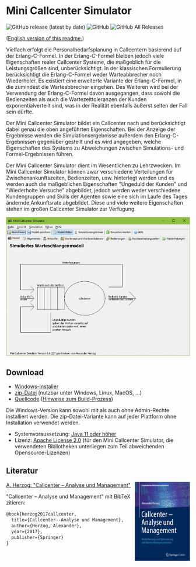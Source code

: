 # Mini Callcenter Simulator

![GitHub release (latest by date)](https://img.shields.io/github/v/release/a-herzog/mini-callcenter-simulator)
![GitHub](https://img.shields.io/github/license/a-herzog/mini-callcenter-simulator)
![GitHub All Releases](https://img.shields.io/github/downloads/a-herzog/mini-callcenter-simulator/total)

([English version of this readme.](README_en.md))

Vielfach erfolgt die Personalbedarfsplanung in Callcentern basierend auf der Erlang-C-Formel. In der Erlang-C-Formel bleiben jedoch viele Eigenschaften realer Callcenter Systeme, die maßgeblich für die Leistungsgrößen sind, unberücksichtigt. In der klassischen Formulierung berücksichtigt die Erlang-C-Formel weder Warteabbrecher noch Wiederholer. Es existiert eine erweiterte Variante der Erlang-C-Formel, in die zumindest die Warteabbrecher eingehen. Des Weiteren wird bei der Verwendung der Erlang-C-Formel davon ausgegangen, dass sowohl die Bedienzeiten als auch die Wartezeittoleranzen der Kunden exponentialverteilt sind, was in der Realität ebenfalls äußerst selten der Fall sein dürfte.

Der Mini Callcenter Simulator bildet ein Callcenter nach und berücksichtigt dabei genau die oben angeführten Eigenschaften. Bei der Anzeige der Ergebnisse werden die Simulationsergebnisse außerdem den Erlang-C-Ergebnissen gegenüber gestellt und es wird angegeben, welche Eigenschaften des Systems zu Abweichungen zwischen Simulations- und Formel-Ergebnissen führen.

Der Mini Callcenter Simulator dient im Wesentlichen zu Lehrzwecken. Im Mini Callcenter Simulator können zwar verschiedene Verteilungen für Zwischenankunftszeiten, Bedienzeiten, usw. hinterlegt werden und es werden auch die maßgeblichen Eigenschaften "Ungeduld der Kunden" und "Wiederholte Versuche" abgebildet, jedoch werden weder verschiedene Kundengruppen und Skills der Agenten sowie eine sich im Laufe des Tages ändernde Ankunftsrate abgebildet. Diese und viele weitere Eigenschaften stehen im großen Callcenter Simulator zur Verfügung.

![Screenshot](screenshot_de.png)

## Download

* [Windows-Installer](https://github.com/A-Herzog/Mini-Callcenter-Simulator/releases/latest/download/MiniCallcenterSimulatorSetup.exe)
* [zip-Datei](https://github.com/A-Herzog/Mini-Callcenter-Simulator/releases/latest/download/MiniCallcenterSimulator.zip) (nutzbar unter Windows, Linux, MacOS, ...)
* [Quellcode](https://github.com/A-Herzog/Mini-Callcenter-Simulator/releases/latest/) ([Hinweise zum Build-Prozess](BUILD.md))

Die Windows-Version kann sowohl mit als auch ohne Admin-Rechte installiert werden. Die zip-Datei-Variante kann auf jeder Plattform ohne Installation verwendet werden.

* Systemvoraussetzung: [Java 11 oder höher](https://adoptopenjdk.net/ "Java von adoptopenjdk.net herunterladen")
* Lizenz: [Apache License 2.0](https://opensource.org/licenses/Apache-2.0) (für den Mini Callcenter Simulator, die verwendeten Bibliotheken unterliegen zum Teil abweichenden Opensource-Lizenzen)

## Literatur

[<img src="CoverHerzogCallcenterAnalyseUndManagement-small.png" style="float: right; max-width: 30%; padding-left: 5px">](https://www.springer.com/de/book/9783658183080)

[A. Herzog: "Callcenter – Analyse und Management"](https://www.springer.com/de/book/9783658183080)

"Callcenter – Analyse und Management" mit BibTeX zitieren:

    @book{herzog2017callcenter,
      title={Callcenter--Analyse und Management},
      author={Herzog, Alexander},
      year={2017},
      publisher={Springer}
    }